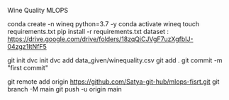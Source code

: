 Wine Quality MLOPS

conda create -n wineq python=3.7 -y 
conda activate wineq
touch requirements.txt
pip install -r requirements.txt 
dataset : https://drive.google.com/drive/folders/18zqQiCJVgF7uzXgfbIJ-04zgz1ItNfF5

git init
dvc init
dvc add data_given/winequality.csv
git add .
git commit -m "first commit"

git remote add origin https://github.com/Satya-git-hub/mlops-fisrt.git
git branch -M main
git push -u origin main